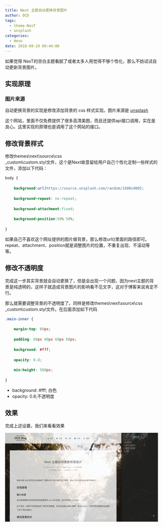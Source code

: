 ```yaml
---
title: Next 主题自动更换背景图片
author: OCD
tags:
  - theme-NexT
  - unsplash
categories:
  - Hexo
date: 2018-09-29 09:44:00
---
```

如果觉得 NexT的空白主题看腻了或者太多人用觉得不够个性化，那么不妨试试自动更新背景图片。

<!-- more -->

## 实现原理

### 图片来源

自动更换背景的实现是修改添加背景的 css 样式实现。图片来源是 [unsplash](https://source.unsplash.com/)

这个网站，里面不仅免费提供了很多高清美图，而且还提供api接口调用，实在是良心。这里实现的原理也是调用了这个网站的接口。

## 修改背景样式

修改themes\next\source\css\
_custom\custom.styl文件，这个是Next故意留给用户自己个性化定制一些样式的文件，添加以下代码：

``` CSS
body {

    background:url(https://source.unsplash.com/random/1600x900);

    background-repeat: no-repeat;

    background-attachment:fixed;

    background-position:50% 50%;

}
```

如果自己不喜欢这个网址提供的图片做背景，那么修改url()里面的路径即可。repeat、attachment、position就是调整图片的位置，不重复出现、不滚动等等。

## 修改不透明度

完成这一步其实背景就会自动更换了，但是会出现一个问题，因为next主题的背景是纯透明的，这样子就造成背景图片的影响看不见文字，这对于博客来说肯定不行。

那么就需要调整背景的不透明度了。同样是修改themes\next\source\css _custom\custom.styl文件。在后面添加如下代码

``` CSS
.main-inner { 

    margin-top: 60px;

    padding: 60px 60px 60px 60px;

    background: #fff;

	opacity: 0.8;

    min-height: 500px;

}
```

* background: #fff; 白色
* opacity: 0.8;不透明度

## 效果

完成上述设置，我们来看看效果

![](https://github.com/OCD0711/MyPostImages/raw/master/006tNc79gy1fvq67w13yqj31kw0x2u0z.jpg)